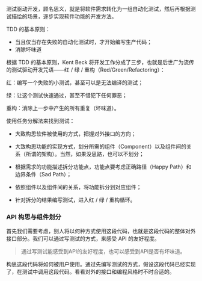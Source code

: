 测试驱动开发，顾名思义，就是将软件需求转化为一组自动化测试，然后再根据测试描绘的场景，逐步实现软件功能的开发方法。

TDD 的基本原则：

* 当且仅当存在失败的自动化测试时，才开始编写生产代码；
* 消除坏味道

根据 TDD 的基本原则，Kent Beck 将开发工作分成了三步，也就是后世广为流传的测试驱动开发咒语——红 / 绿 / 重构（Red/Green/Refactoring）：

红：编写一个失败的小测试，甚至可以是无法编译的测试；

绿：让这个测试快速通过，甚至不惜犯下任何罪恶；

重构：消除上一步中产生的所有重复（坏味道）。

使用任务分解法来找到测试：

* 大致构思软件被使用的方式，把握对外接口的方向；

* 大致构思功能的实现方式，划分所需的组件（Component）以及组件间的关系（所谓的架构）。当然，如果没思路，也可以不划分；

* 根据需求的功能描述拆分功能点，功能点要考虑正确路径（Happy Path）和边界条件（Sad Path）；

* 依照组件以及组件间的关系，将功能拆分到对应组件；

* 针对拆分的结果编写测试，进入红 / 绿 / 重构循环。

### API 构思与组件划分

首先我们需要考虑，别人将以何种方式使用这段代码，也就是这段代码的整体对外接口部分。我们可以通过写测试的方式，来感受 API 的友好程度。

> 通过写测试能感受到API的友好程度，也可以感受到API是否有坏味道。

构思这段代码将如何被用户使用。通过先编写测试的方式，假设这段代码已经实现了，在测试中调用这段代码。看看对外的接口和编程风格时不时合适的。

























